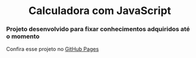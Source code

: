 <h1 align="center">Calculadora com JavaScript</h1>
<h3>Projeto desenvolvido para fixar conhecimentos adquiridos até o momento</h3>

<p>Confira esse projeto no <a href="https://douglasfujii.github.io/calculadora/">GitHub Pages</a></p>